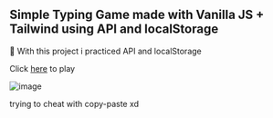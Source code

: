 ## Simple Typing Game made with Vanilla JS + Tailwind using API and localStorage

📝 With this project i practiced API and localStorage

Click [here](https://typing-game-nuhuh.vercel.app/) to play


![image](https://github.com/jpnyunus/Typing-Game/assets/137651666/ff79c7b1-4cf1-4f77-b4b1-3c9a22bf3cba)

trying to cheat with copy-paste xd
